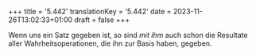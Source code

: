 +++
title = '5.442'
translationKey = '5.442'
date = 2023-11-26T13:02:33+01:00
draft = false
+++

Wenn uns ein Satz gegeben ist, so sind <em class="germph">mit ihm</em> auch schon die Resultate aller Wahrheitsoperationen, die ihn zur Basis haben, gegeben.
